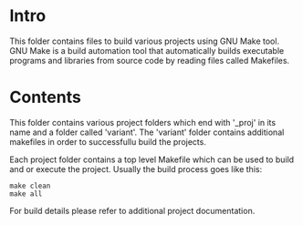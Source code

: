 
Intro
=====

This folder contains files to build various projects using GNU Make tool. GNU
Make is a build automation tool that automatically builds executable programs
and libraries from source code by reading files called Makefiles. 

Contents
========

This folder contains various project folders which end with '_proj' in its
name and a folder called 'variant'. The 'variant' folder contains additional
makefiles in order to successfullu build the projects.

Each project folder contains a top level Makefile which can be used to build
and or execute the project. Usually the build process goes like this:

    make clean
    make all

For build details please refer to additional project documentation.


